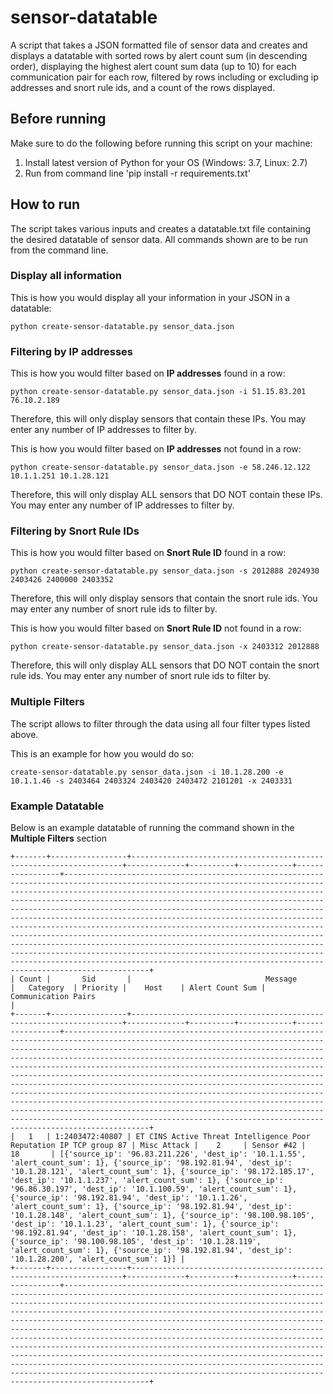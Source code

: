 # sensor-datatable
A script that takes a JSON formatted file of sensor data and creates and displays a datatable with sorted rows by alert count sum (in descending order), displaying the highest alert count sum data (up to 10) for each communication pair for each row, filtered by rows including or excluding ip addresses and snort rule ids, and a count of the rows displayed.

## Before running
Make sure to do the following before running this script on your machine:

1. Install latest version of Python for your OS (Windows: 3.7, Linux: 2.7)
2. Run from command line 'pip install -r requirements.txt'

## How to run
The script takes various inputs and creates a datatable.txt file containing the desired datatable of sensor data. All commands shown are to be run from the command line.

### Display all information
This is how you would display all your information in your JSON in a datatable:

	python create-sensor-datatable.py sensor_data.json

### Filtering by IP addresses
This is how you would filter based on **IP addresses** found in a row:

	python create-sensor-datatable.py sensor_data.json -i 51.15.83.201 76.10.2.189

Therefore, this will only display sensors that contain these IPs. You may enter any number of IP addresses to filter by.

This is how you would filter based on **IP addresses** not found in a row:

	python create-sensor-datatable.py sensor_data.json -e 58.246.12.122 10.1.1.251 10.1.28.121

Therefore, this will only display ALL sensors that DO NOT contain these IPs. You may enter any number of IP addresses to filter by.

### Filtering by Snort Rule IDs
This is how you would filter based on **Snort Rule ID** found in a row:

	python create-sensor-datatable.py sensor_data.json -s 2012888 2024930 2403426 2400000 2403352

Therefore, this will only display sensors that contain the snort rule ids. You may enter any number of snort rule ids to filter by.

This is how you would filter based on **Snort Rule ID** not found in a row:

	python create-sensor-datatable.py sensor_data.json -x 2403312 2012888

Therefore, this will only display ALL sensors that DO NOT contain the snort rule ids. You may enter any number of snort rule ids to filter by.

### Multiple Filters
The script allows to filter through the data using all four filter types listed above.

This is an example for how you would do so:

	create-sensor-datatable.py sensor_data.json -i 10.1.28.200 -e 10.1.1.46 -s 2403464 2403324 2403420 2403472 2101201 -x 2403331

### Example Datatable
Below is an example datatable of running the command shown in the **Multiple Filters** section

	+-------+-----------------+--------------------------------------------------------------------+-------------+----------+------------+-----------------+---------------------------------------------------------------------------------------------------------------------------------------------------------------------------------------------------------------------------------------------------------------------------------------------------------------------------------------------------------------------------------------------------------------------------------------------------------------------------------------------------------------------------------------------------------------------------------------------------------------------------------------------------------------------------------------------------------------------------------------------------------------------------------------------------------------------+
	| Count |       Sid       |                              Message                               |   Category  | Priority |    Host    | Alert Count Sum |                                                                                                                                                                                                                                                                                                                                                                                                 Communication Pairs                                                                                                                                                                                                                                                                                                                                                                                                 |
	+-------+-----------------+--------------------------------------------------------------------+-------------+----------+------------+-----------------+---------------------------------------------------------------------------------------------------------------------------------------------------------------------------------------------------------------------------------------------------------------------------------------------------------------------------------------------------------------------------------------------------------------------------------------------------------------------------------------------------------------------------------------------------------------------------------------------------------------------------------------------------------------------------------------------------------------------------------------------------------------------------------------------------------------------+
	|   1   | 1:2403472:40807 | ET CINS Active Threat Intelligence Poor Reputation IP TCP group 87 | Misc Attack |    2     | Sensor #42 |        18       | [{'source_ip': '96.83.211.226', 'dest_ip': '10.1.1.55', 'alert_count_sum': 1}, {'source_ip': '98.192.81.94', 'dest_ip': '10.1.28.121', 'alert_count_sum': 1}, {'source_ip': '98.172.185.17', 'dest_ip': '10.1.1.237', 'alert_count_sum': 1}, {'source_ip': '96.86.30.197', 'dest_ip': '10.1.100.59', 'alert_count_sum': 1}, {'source_ip': '98.192.81.94', 'dest_ip': '10.1.1.26', 'alert_count_sum': 1}, {'source_ip': '98.192.81.94', 'dest_ip': '10.1.28.148', 'alert_count_sum': 1}, {'source_ip': '98.100.98.105', 'dest_ip': '10.1.1.23', 'alert_count_sum': 1}, {'source_ip': '98.192.81.94', 'dest_ip': '10.1.28.158', 'alert_count_sum': 1}, {'source_ip': '98.100.98.105', 'dest_ip': '10.1.28.119', 'alert_count_sum': 1}, {'source_ip': '98.192.81.94', 'dest_ip': '10.1.28.200', 'alert_count_sum': 1}] |
	+-------+-----------------+--------------------------------------------------------------------+-------------+----------+------------+-----------------+---------------------------------------------------------------------------------------------------------------------------------------------------------------------------------------------------------------------------------------------------------------------------------------------------------------------------------------------------------------------------------------------------------------------------------------------------------------------------------------------------------------------------------------------------------------------------------------------------------------------------------------------------------------------------------------------------------------------------------------------------------------------------------------------------------------------+